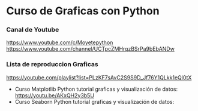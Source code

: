 # Curso de Graficas con Python

### Canal de Youtube
https://www.youtube.com/c/Moyetepython
https://www.youtube.com/channel/UCTpcZMHrqzBSrPa9bEbANDw

### Lista de reproduccion Graficas
https://youtube.com/playlist?list=PLzKF7sAvC2S9S9D_Jf76Y1QLkk1eQl0tX

* Curso Matplotlib Python tutorial graficas y visualización de datos: https://youtu.be/AKxQH2y3b5U
* Curso Seaborn Python tutorial graficas y visualización de datos: 